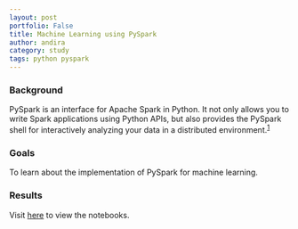 ```yaml
---
layout: post
portfolio: False
title: Machine Learning using PySpark
author: andira
category: study
tags: python pyspark
---
```

<h3 class='sub-heading'> Background </h3>
PySpark is an interface for Apache Spark in Python. It not only allows you to write Spark applications using Python APIs, but also provides the PySpark shell for interactively analyzing your data in a distributed environment.<sup><a href='https://spark.apache.org/docs/latest/api/python/'>1</a></sup>
<h3 class='sub-heading'> Goals </h3>
To learn about the implementation of PySpark for machine learning.
<h3 class='sub-heading'> Results </h3>
Visit <a href='https://github.com/AndiraGita/machine-learning-with-pyspark'>here</a> to view the notebooks.